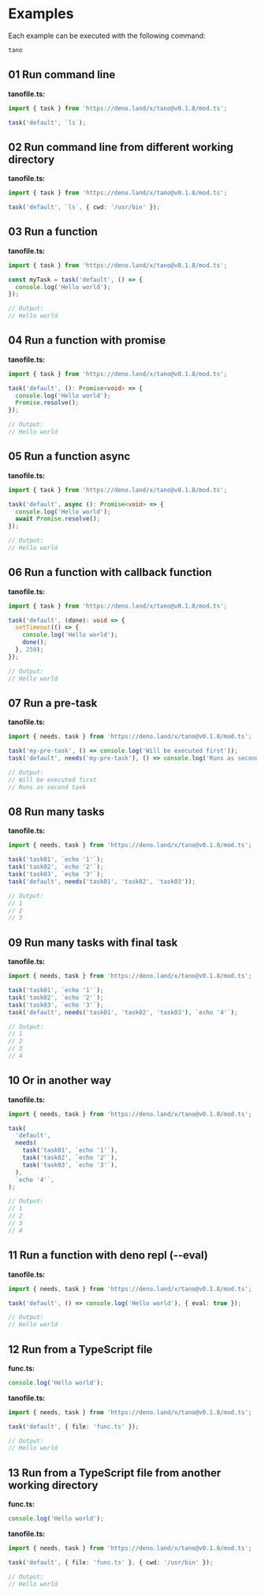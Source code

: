 # Examples

Each example can be executed with the following command:

```bash
tano
```

## 01 Run command line

**tanofile.ts:**

```TypeScript
import { task } from 'https://deno.land/x/tano@v0.1.8/mod.ts';

task('default', `ls`);
```

## 02 Run command line from different working directory

**tanofile.ts:**

```TypeScript
import { task } from 'https://deno.land/x/tano@v0.1.8/mod.ts';

task('default', `ls`, { cwd: '/usr/bin' });
```

## 03 Run a function

**tanofile.ts:**

```TypeScript
import { task } from 'https://deno.land/x/tano@v0.1.8/mod.ts';

const myTask = task('default', () => {
  console.log('Hello world');
});

// Output:
// Hello world
```

## 04 Run a function with promise

**tanofile.ts:**

```TypeScript
import { task } from 'https://deno.land/x/tano@v0.1.8/mod.ts';

task('default', (): Promise<void> => {
  console.log('Hello world');
  Promise.resolve();
});

// Output:
// Hello world
```

## 05 Run a function async

**tanofile.ts:**

```TypeScript
import { task } from 'https://deno.land/x/tano@v0.1.8/mod.ts';

task('default', async (): Promise<void> => {
  console.log('Hello world');
  await Promise.resolve();
});

// Output:
// Hello world
```

## 06 Run a function with callback function

**tanofile.ts:**

```TypeScript
import { task } from 'https://deno.land/x/tano@v0.1.8/mod.ts';

task('default', (done): void => {
  setTimeout(() => {
    console.log('Hello world');
    done();
  }, 250);
});

// Output:
// Hello world
```

## 07 Run a pre-task

**tanofile.ts:**

```TypeScript
import { needs, task } from 'https://deno.land/x/tano@v0.1.8/mod.ts';

task('my-pre-task', () => console.log('Will be executed first'));
task('default', needs('my-pre-task'), () => console.log('Runs as second task'));

// Output:
// Will be executed first
// Runs as second task
```

## 08 Run many tasks

**tanofile.ts:**

```TypeScript
import { needs, task } from 'https://deno.land/x/tano@v0.1.8/mod.ts';

task('task01', `echo '1'`);
task('task02', `echo '2'`);
task('task03', `echo '3'`);
task('default', needs('task01', 'task02', 'task03'));

// Output:
// 1
// 2
// 3
```

## 09 Run many tasks with final task

**tanofile.ts:**

```TypeScript
import { needs, task } from 'https://deno.land/x/tano@v0.1.8/mod.ts';

task('task01', `echo '1'`);
task('task02', `echo '2'`);
task('task03', `echo '3'`);
task('default', needs('task01', 'task02', 'task03'), `echo '4'`);

// Output:
// 1
// 2
// 3
// 4
```

## 10 Or in another way

**tanofile.ts:**

```TypeScript
import { needs, task } from 'https://deno.land/x/tano@v0.1.8/mod.ts';

task(
  'default',
  needs(
    task('task01', `echo '1'`),
    task('task02', `echo '2'`),
    task('task03', `echo '3'`),
  ),
  `echo '4'`,
);

// Output:
// 1
// 2
// 3
// 4
```

## 11 Run a function with deno repl (--eval)

**tanofile.ts:**

```TypeScript
import { needs, task } from 'https://deno.land/x/tano@v0.1.8/mod.ts';

task('default', () => console.log('Hello world'), { eval: true });

// Output:
// Hello world
```

## 12 Run from a TypeScript file

**func.ts:**

```TypeScript
console.log('Hello world');
```

**tanofile.ts:**

```TypeScript
import { needs, task } from 'https://deno.land/x/tano@v0.1.8/mod.ts';

task('default', { file: 'func.ts' });

// Output:
// Hello world
```

## 13 Run from a TypeScript file from another working directory

**func.ts:**

```TypeScript
console.log('Hello world');
```

**tanofile.ts:**

```TypeScript
import { needs, task } from 'https://deno.land/x/tano@v0.1.8/mod.ts';

task('default', { file: 'func.ts' }, { cwd: '/usr/bin' });

// Output:
// Hello world
```
